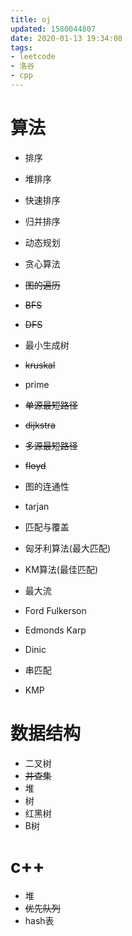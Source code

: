 ```yaml
---
title: oj
updated: 1580044807
date: 2020-01-13 19:34:08
tags:
- leetcode
- 洛谷
- cpp
---
```


# 算法

- 排序
 - 堆排序
 - 快速排序
 - 归并排序

- 动态规划 
- 贪心算法

- ~~图的遍历~~
 - ~~BFS~~
 - ~~DFS~~
- 最小生成树
 - ~~kruskal~~
 - prime
- ~~单源最短路径~~
 - ~~dijkstra~~
- ~~多源最短路径~~
 - ~~floyd~~
- 图的连通性
 - tarjan
- 匹配与覆盖
 - 匈牙利算法(最大匹配)
 - KM算法(最佳匹配)
- 最大流
 - Ford Fulkerson
 - Edmonds Karp
 - Dinic

- 串匹配
 - KMP

# 数据结构

- 二叉树
- ~~并查集~~
- 堆
- 树
 - 红黑树
 - B树

# c++

- 堆
- ~~优先队列~~
- hash表
